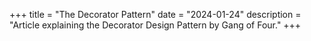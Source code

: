 +++
title = "The Decorator Pattern"
date = "2024-01-24"
description = "Article explaining the Decorator Design Pattern by Gang of Four."
+++
 

